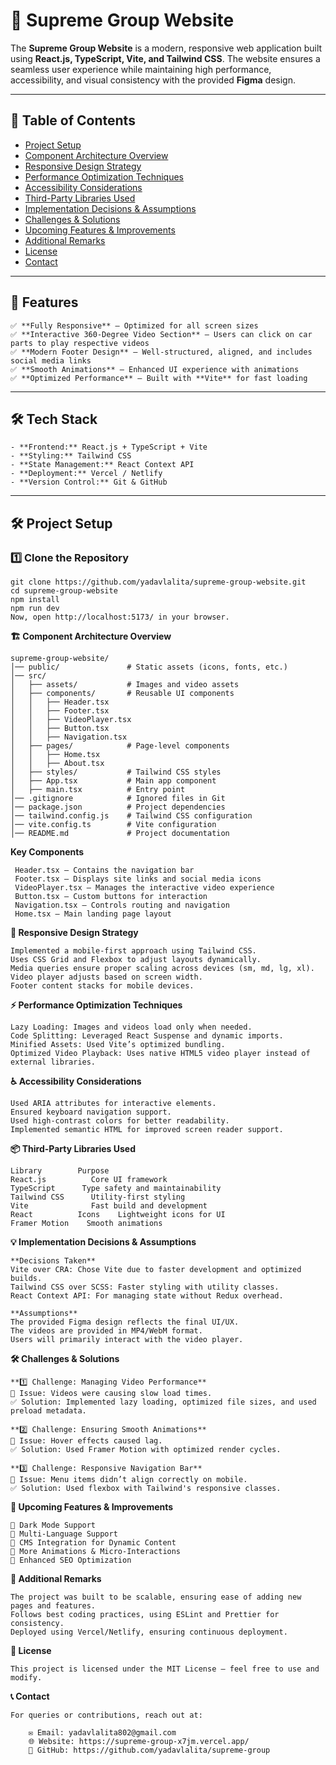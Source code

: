 # 🚀 Supreme Group Website

The **Supreme Group Website** is a modern, responsive web application built using **React.js, TypeScript, Vite, and Tailwind CSS**. The website ensures a seamless user experience while maintaining high performance, accessibility, and visual consistency with the provided **Figma** design.

---

## 📌 Table of Contents
- [Project Setup](#project-setup)
- [Component Architecture Overview](#component-architecture-overview)
- [Responsive Design Strategy](#responsive-design-strategy)
- [Performance Optimization Techniques](#performance-optimization-techniques)
- [Accessibility Considerations](#accessibility-considerations)
- [Third-Party Libraries Used](#third-party-libraries-used)
- [Implementation Decisions & Assumptions](#implementation-decisions--assumptions)
- [Challenges & Solutions](#challenges--solutions)
- [Upcoming Features & Improvements](#upcoming-features--improvements)
- [Additional Remarks](#additional-remarks)
- [License](#license)
- [Contact](#contact)

---

## 🌟 Features
    ✅ **Fully Responsive** – Optimized for all screen sizes  
    ✅ **Interactive 360-Degree Video Section** – Users can click on car parts to play respective videos  
    ✅ **Modern Footer Design** – Well-structured, aligned, and includes social media links  
    ✅ **Smooth Animations** – Enhanced UI experience with animations  
    ✅ **Optimized Performance** – Built with **Vite** for fast loading  

---

## 🛠️ Tech Stack

    - **Frontend:** React.js + TypeScript + Vite
    - **Styling:** Tailwind CSS
    - **State Management:** React Context API
    - **Deployment:** Vercel / Netlify
    - **Version Control:** Git & GitHub

---

## 🛠️ Project Setup

### 1️⃣ **Clone the Repository**

    git clone https://github.com/yadavlalita/supreme-group-website.git
    cd supreme-group-website
    npm install
    npm run dev
    Now, open http://localhost:5173/ in your browser.

**🏗️ Component Architecture Overview**

    supreme-group-website/
    │── public/               # Static assets (icons, fonts, etc.)
    │── src/
    │   ├── assets/           # Images and video assets
    │   ├── components/       # Reusable UI components
    │   │   ├── Header.tsx
    │   │   ├── Footer.tsx
    │   │   ├── VideoPlayer.tsx
    │   │   ├── Button.tsx
    │   │   ├── Navigation.tsx
    │   ├── pages/            # Page-level components
    │   │   ├── Home.tsx
    │   │   ├── About.tsx
    │   ├── styles/           # Tailwind CSS styles
    │   ├── App.tsx           # Main app component
    │   ├── main.tsx          # Entry point
    │── .gitignore            # Ignored files in Git
    │── package.json          # Project dependencies
    │── tailwind.config.js    # Tailwind CSS configuration
    │── vite.config.ts        # Vite configuration
    │── README.md             # Project documentation

**Key Components**

     Header.tsx – Contains the navigation bar
     Footer.tsx – Displays site links and social media icons
     VideoPlayer.tsx – Manages the interactive video experience
     Button.tsx – Custom buttons for interaction
     Navigation.tsx – Controls routing and navigation
     Home.tsx – Main landing page layout

**📱 Responsive Design Strategy**

    Implemented a mobile-first approach using Tailwind CSS.
    Uses CSS Grid and Flexbox to adjust layouts dynamically.
    Media queries ensure proper scaling across devices (sm, md, lg, xl).
    Video player adjusts based on screen width.
    Footer content stacks for mobile devices.

**⚡ Performance Optimization Techniques**

    Lazy Loading: Images and videos load only when needed.
    Code Splitting: Leveraged React Suspense and dynamic imports.
    Minified Assets: Used Vite’s optimized bundling.
    Optimized Video Playback: Uses native HTML5 video player instead of external libraries.

**♿ Accessibility Considerations**

    Used ARIA attributes for interactive elements.
    Ensured keyboard navigation support.
    Used high-contrast colors for better readability.
    Implemented semantic HTML for improved screen reader support.

**📦 Third-Party Libraries Used**

    Library	       Purpose
    React.js	      Core UI framework
    TypeScript	    Type safety and maintainability
    Tailwind CSS	  Utility-first styling
    Vite	          Fast build and development
    React          Icons	Lightweight icons for UI
    Framer Motion	 Smooth animations

**💡 Implementation Decisions & Assumptions**

    **Decisions Taken**
    Vite over CRA: Chose Vite due to faster development and optimized builds.
    Tailwind CSS over SCSS: Faster styling with utility classes.
    React Context API: For managing state without Redux overhead.
    
    **Assumptions**
    The provided Figma design reflects the final UI/UX.
    The videos are provided in MP4/WebM format.
    Users will primarily interact with the video player.


**🛠️ Challenges & Solutions**

    **1️⃣ Challenge: Managing Video Performance**
    📌 Issue: Videos were causing slow load times.
    ✅ Solution: Implemented lazy loading, optimized file sizes, and used preload metadata.

    **2️⃣ Challenge: Ensuring Smooth Animations**
    📌 Issue: Hover effects caused lag.
    ✅ Solution: Used Framer Motion with optimized render cycles.
    
    **3️⃣ Challenge: Responsive Navigation Bar**
    📌 Issue: Menu items didn’t align correctly on mobile.
    ✅ Solution: Used flexbox with Tailwind's responsive classes.

**🔮 Upcoming Features & Improvements**

    🔹 Dark Mode Support
    🔹 Multi-Language Support
    🔹 CMS Integration for Dynamic Content
    🔹 More Animations & Micro-Interactions
    🔹 Enhanced SEO Optimization

**📜 Additional Remarks**

    The project was built to be scalable, ensuring ease of adding new pages and features.
    Follows best coding practices, using ESLint and Prettier for consistency.
    Deployed using Vercel/Netlify, ensuring continuous deployment.

**📜 License**

    This project is licensed under the MIT License – feel free to use and modify.

**📞 Contact**

    For queries or contributions, reach out at:
    
        ✉ Email: yadavlalita802@gmail.com
        🌐 Website: https://supreme-group-x7jm.vercel.app/
        🔗 GitHub: https://github.com/yadavlalita/supreme-group

